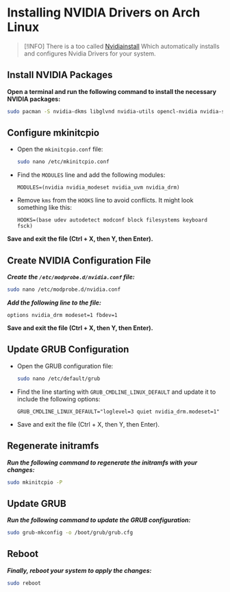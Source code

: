 # Installing NVIDIA Drivers on Arch Linux

> [!INFO]
> There is a too called [Nvidiainstall](https://github.com/Justus0405/Nvidiainstall)
> Which automatically installs and configures Nvidia Drivers for your system.

## Install NVIDIA Packages

**Open a terminal and run the following command to install the necessary NVIDIA packages:**

```bash
sudo pacman -S nvidia-dkms libglvnd nvidia-utils opencl-nvidia nvidia-settings lib32-nvidia-utils lib32-opencl-nvidia egl-wayland
```

## Configure mkinitcpio

- Open the `mkinitcpio.conf` file:

   ```bash
   sudo nano /etc/mkinitcpio.conf
   ```

- Find the `MODULES` line and add the following modules:

   ```plaintext
   MODULES=(nvidia nvidia_modeset nvidia_uvm nvidia_drm)
   ```

- Remove `kms` from the `HOOKS` line to avoid conflicts. It might look something like this:

   ```plaintext
   HOOKS=(base udev autodetect modconf block filesystems keyboard fsck)
   ```

**Save and exit the file (Ctrl + X, then Y, then Enter).**

## Create NVIDIA Configuration File

***Create the `/etc/modprobe.d/nvidia.conf` file:***

```bash
sudo nano /etc/modprobe.d/nvidia.conf
```

***Add the following line to the file:***

```plaintext
options nvidia_drm modeset=1 fbdev=1
```

**Save and exit the file (Ctrl + X, then Y, then Enter).**

## Update GRUB Configuration

- Open the GRUB configuration file:

   ```bash
   sudo nano /etc/default/grub
   ```

- Find the line starting with `GRUB_CMDLINE_LINUX_DEFAULT` and update it to include the following options:

   ```plaintext
   GRUB_CMDLINE_LINUX_DEFAULT="loglevel=3 quiet nvidia_drm.modeset=1"
   ```

- Save and exit the file (Ctrl + X, then Y, then Enter).

## Regenerate initramfs

***Run the following command to regenerate the initramfs with your changes:***

```bash
sudo mkinitcpio -P
```

## Update GRUB

***Run the following command to update the GRUB configuration:***

```bash
sudo grub-mkconfig -o /boot/grub/grub.cfg
```

## Reboot

***Finally, reboot your system to apply the changes:***

```bash
sudo reboot
```


